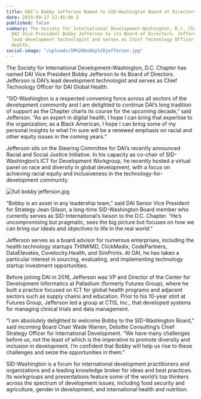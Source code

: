 ```yaml
---
title: DAI’s Bobby Jefferson Named to SID-Washington Board of Directors
date: 2020-09-17 13:45:00 Z
published: false
summary: The Society for International Development-Washington, D.C. Chapter has named
  DAI Vice President Bobby Jefferson to its Board of Directors. Jefferson is DAI’s
  lead development technologist and serves as Chief Technology Officer for DAI Global
  Health.
social-image: "/uploads/SM%20bobby%20jefferson.jpg"
---
```


The Society for International Development-Washington, D.C. Chapter has named DAI Vice President Bobby Jefferson to its Board of Directors. Jefferson is DAI’s lead development technologist and serves as Chief Technology Officer for DAI Global Health.

“SID-Washington is a respected convening force across all sectors of the development community and I am delighted to continue DAI’s long tradition of support as the Chapter charts its course for the upcoming decade,” said Jefferson. “As an expert in digital health, I hope I can bring that expertise to the organization; as a Black American, I hope I can bring some of my personal insights to what I’m sure will be a renewed emphasis on racial and other equity issues in the coming years.”

Jefferson sits on the Steering Committee for DAI’s recently announced Racial and Social Justice Initiative. In his capacity as co-chair of SID-Washington’s ICT for Development Workgroup, he recently hosted a virtual panel on race and diversity in global development, with a focus on achieving racial equity and inclusiveness in the technology-for-development community.

![full bobby jefferson.jpg](/uploads/full%20bobby%20jefferson.jpg)

“Bobby is an asset in any leadership team,” said DAI Senior Vice President for Strategy Jean Gilson, a long-time SID-Washington Board member who currently serves as SID-International’s liaison to the D.C. Chapter. “He’s uncompromising but pragmatic, sees the big picture but focuses on how we can bring our ideals and objectives to life in the real world.”

Jefferson serves as a board advisor for numerous enterprises, including the health technology startups THINKMD, ClickMedix, CodePartners, DataElevates, Covelocity.Health, and SimPrints. At DAI, he has taken a particular interest in sourcing, evaluating, and implementing technology startup investment opportunities.

Before joining DAI in 2016, Jefferson was VP and Director of the Center for Development Informatics at Palladium (formerly Futures Group), where he built a practice focused on ICT for global health programs and adjacent sectors such as supply chains and education. Prior to his 10-year stint at Futures Group, Jefferson led a group at CTIS, Inc., that developed systems for managing clinical trials and data management.  

“I am absolutely delighted to welcome Bobby to the SID-Washington Board,” said incoming Board Chair Wade Warren, Deloitte Consulting’s Chief Strategy Officer for International Development. “We have many challenges before us, not the least of which is the imperative to promote diversity and inclusion in development. I’m confident that Bobby will help us rise to these challenges and seize the opportunities in them.”

SID-Washington is a forum for international development practitioners and organizations and a leading knowledge broker for ideas and best practices. Its workgroups and presentations feature some of the world’s top thinkers across the spectrum of development issues, including food security and agriculture, gender in development, and international health and nutrition.
